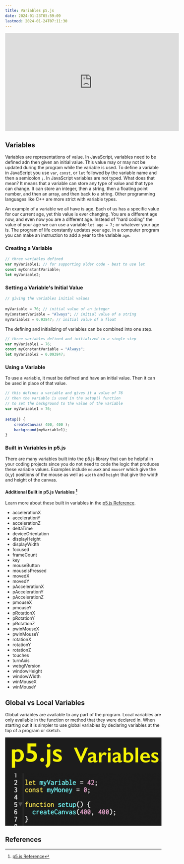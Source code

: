 ```yaml
---
title: Variables p5.js
date: 2024-01-23T05:59:09
lastmod: 2024-01-24T07:11:30
---
```


<div class="iframe-16-9-container">
<iframe class="youTubeIframe" width="560" height="315" src="https://www.youtube.com/embed/NIXc_THhTqc?si=xvduCNsULcZtpmW_" title="YouTube video player" frameborder="0" allow="accelerometer; autoplay; clipboard-write; encrypted-media; gyroscope; picture-in-picture; web-share" allowfullscreen></iframe>
</div>

## Variables

Variables are representations of value. In JavaScript, variables need to be defined adn then given an initial value. This value may or may not be updated during the program while the variable is used. To define a variable in JavaScript you use `var`, `const`, or `let` followed by the variable name and then a semicolon `;`. In JavaScript variables are not typed. What does that mean? It means that a variable can store any type of value and that type can change. It can store an integer, then a string, then a floating point number, and then an array, and then back to a string. Other programming languages like C++ are more strict with variable types.

An example of a variable we all have is age. Each of us has a specific value for our current age, yet this value is ever changing. You are a different age now, and even now you are a different age. Instead of "hard coding" the value of your age we can use a variable `let age = 7;` or whatever your age is. The program of life constantly updates your age. In a computer program you can make an instruction to add a year to the variable `age`.

### Creating a Variable

```javascript
// three variables defined
var myVariable1; // for supporting older code - best to use let
const myConstantVariable;
let myVariable2;
```

### Setting a Variable's Initial Value

```javascript
// giving the variables initial values

myVariable = 76; // initial value of an integer
myConstantVariable = "Always"; // initial value of a string
myVariable2 = 0.93847; // initial value of a float
```

The defining and initializing of variables can be combined into one step.

```javascript
// three variables defined and initialized in a single step
var myVariable1 = 76;
const myConstantVariable = "Always";
let myVariable2 = 0.093847;
```

### Using a Variable

To use a variable, it must be defined and have an initial value. Then it can be used in place of that value.

```javascript
// this defines a variable and gives it a value of 76
// then the variable is used in the setup() function
// to set the background to the value of the variable
var myVariable1 = 76;

setup() {
    createCanvas( 400, 400 );
    background(myVariable1);
}
```

### Built in Variables in p5.js

There are many variables built into the p5.js library that can be helpful in your coding projects since you do not need to code the logic that produces these variable values. Examples include `mouseX` and `mouseY` which give the (x,y) positions of the mouse as well as `width` and `height` that give the width and height of the canvas.

#### Additional Built in p5.js Variables [^p5-reference]

Learn more about these built in variables in the [p5.js Reference](https://p5js.org/reference/).

- accelerationX
- accelerationY
- accelerationZ
- deltaTime
- deviceOrientation
- displayHeight
- displayWidth
- focused
- frameCount
- key
- mouseButton
- mouseIsPressed
- movedX
- movedY
- pAccelerationX
- pAccelerationY
- pAccelerationZ
- pmouseX
- pmouseY
- pRotationX
- pRotationY
- pRotationZ
- pwinMouseX
- pwinMouseY
- rotationX
- rotationY
- rotationZ
- touches
- turnAxis
- webglVersion
- windowHeight
- windowWidth
- winMouseX
- winMouseY

## Global vs Local Variables

Global variables are available to any part of the program. Local variables are only available in the function or method that they were declared in. When starting out it is simpler to use global variables by declaring variables at the top of a program or sketch.

[![p5.js Variables](./attachments/p5-js-variables-thumb.jpg)](./attachments/p5-js-variables-thumb.jpg)

## References

[^p5-reference]: [p5.js Reference](https://p5js.org/reference/)
